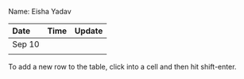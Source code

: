 Name: Eisha Yadav

| Date   | Time |                                     Update |
|:-------|:----:|-------------------------------------------:|
| Sep 10 |      |                                            |
|        |      |                                            |


To add a new row to the table, click into a cell and then hit shift-enter.